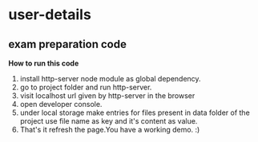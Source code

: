 # user-details
exam preparation code
----------------------
**How to run this code**

1. install http-server node module as global dependency.
2. go to project folder and run http-server.
3. visit localhost url given by http-server in the browser
4. open developer console.
5. under local storage make entries for files present in data folder of the project use file name as key and it's content as value.
6. That's it refresh the page.You have a working demo. :)	
